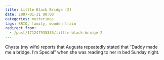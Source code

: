 ```yaml
---
title: Little Black Bridge (2)
date: 2007-01-31 00:00
categories: mutterings
tags: BRIO, family, wooden train
redirect_from:
  - /post/171247935335/little-black-bridge-2
---
```

Chysta (my wife) reports that Augusta repeatedly stated that &ldquo;Daddy made me a bridge. I&rsquo;m Special&rdquo; when she was reading to her in bed Sunday night.
